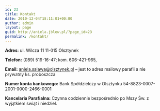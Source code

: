 ```yaml
---
id: 23
title: Kontakt
date: 2010-12-04T18:11:01+00:00
author: admin
layout: page
guid: http://aniela.jblew.pl/?page_id=23
permalink: /kontakt/
---
```


**Adres:**
ul. Wilcza 11
11-015 Olsztynek

**Telefon:**
(089) 519-16-47; kom. 606-421-965,

**Email:**
[aniela.salawa@olsztynek.pl](mailto:aniela.salawa@olsztynek.pl?subject=Mail%20ze%20strony%20www) &#8211; jest to adres mailowy parafii a nie prywatny ks. proboszcza

**Numer konta bankowego:**
Bank Spółdzielczy w Olsztynku 54-8823-0007-2001-0000-2466-0001

**Kancelaria Parafialna:**
Czynna codziennie bezpośrednio po Mszy Św. z wyjątkiem swiąt i niedziel.
